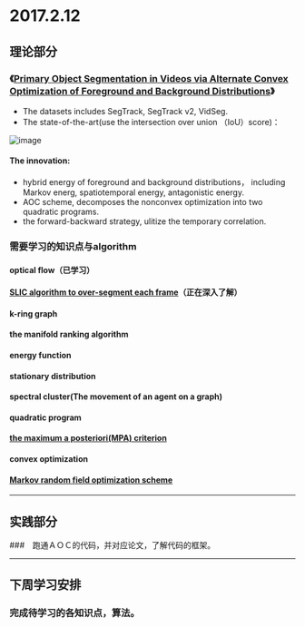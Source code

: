 # 2017.2.12

## 理论部分

### 《[Primary Object Segmentation in Videos via Alternate Convex Optimization of Foreground and Background Distributions](http://www.cv-foundation.org/openaccess/content_cvpr_2016/papers/Jang_Primary_Object_Segmentation_CVPR_2016_paper.pdf)》

- The datasets includes SegTrack, SegTrack v2, VidSeg.
- The state-of-the-art(use the intersection over union （IoU）score)：

![image](https://github.com/du0915/scholar/blob/master/week7/AOC%20experimental%20result.png)

#### The innovation:

- hybrid energy of foreground and background distributions， including Markov energ, spatiotemporal energy, antagonistic energy.
- AOC scheme, decomposes the nonconvex optimization into two quadratic programs.
- the forward-backward strategy, ulitize the temporary correlation.

### 需要学习的知识点与algorithm

#### optical flow（已学习）

#### [SLIC algorithm to over-segment each frame](http://www.kev-smith.com/papers/SMITH_TPAMI12.pdf)（正在深入了解）

#### k-ring graph

#### the manifold ranking algorithm

#### energy function

#### stationary distribution

#### spectral cluster(The movement of an agent on a graph)

#### quadratic program

#### [the maximum a posteriori(MPA) criterion](http://www.cv-foundation.org/openaccess/content_cvpr_2015/papers/Lee_Multiple_Random_Walkers_2015_CVPR_paper.pdf)

#### convex optimization

#### [Markov random field optimization scheme](http://www.cv-foundation.org/openaccess/content_cvpr_2013/papers/Zhang_Video_Object_Segmentation_2013_CVPR_paper.pdf)

***
## 实践部分

###　跑通ＡＯＣ的代码，并对应论文，了解代码的框架。
___
## 下周学习安排

### 完成待学习的各知识点，算法。
